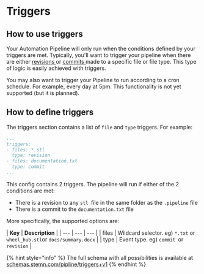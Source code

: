# Triggers

## How to use triggers

Your Automation Pipeline will only run when the conditions defined by your triggers are met. Typically, you'll want to trigger your pipeline when there are either [revisions ](../../untitled/file-revisions-and-commits.md)or [commits ](../../untitled/commits.md)made to a specific file or file type. This type of logic is easily achieved with triggers.

You may also want to trigger your Pipeline to run according to a cron schedule. For example, every day at 5pm. This functionality is not yet supported \(but it is planned\).

## How to define triggers

The triggers section contains a list of `file` and `type` triggers. For example:

```yaml
...
triggers:
- files: *.stl
  type: revision
- files: documentation.txt
  type: commit
...
```

This config contains 2 triggers. The pipeline will run if either of the 2 conditions are met:

* There is a revision to any `stl `file in the same folder as the `.pipeline` file
* There is a commit to the `documentation.txt` file

More specifically, the supported options are:

| **Key** | **Description** |
| --- | --- | --- |
| files | Wildcard selector. eg\) `*.txt` or  `wheel_hub.stl`or `docs/summary.docx` |
| type | Event type. eg\) `commit `or `revision` |

{% hint style="info" %}
The full schema with all possibilities is available at [schemas.stemn.com/pipline/triggers+v1](http://schemas.stemn.com/pipeline/triggers+v1)
{% endhint %}





